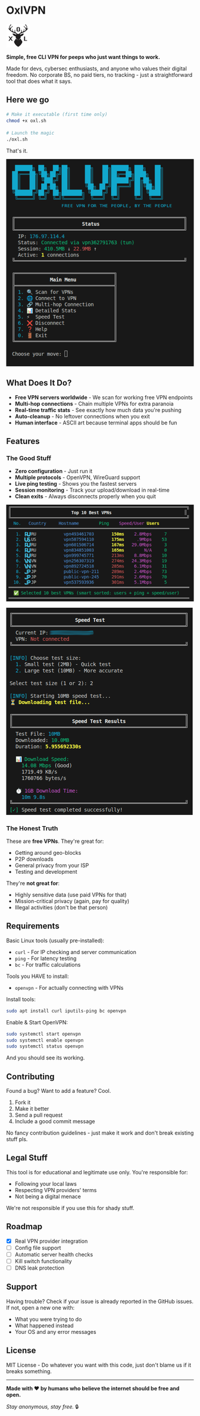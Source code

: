 # OxlVPN

![OxlVPN Logo](images/logo.png)

**Simple, free CLI VPN for peeps who just want things to work.**

Made for devs, cybersec enthusiasts, and anyone who values their digital freedom. No corporate BS, no paid tiers, no tracking - just a straightforward tool that does what it says.

## Here we go

```bash
# Make it executable (first time only)
chmod +x oxl.sh

# Launch the magic
./oxl.sh
```

That's it.

![Main Menu](images/1.png)

## What Does It Do?

- **Free VPN servers worldwide** - We scan for working free VPN endpoints
- **Multi-hop connections** - Chain multiple VPNs for extra paranoia
- **Real-time traffic stats** - See exactly how much data you're pushing
- **Auto-cleanup** - No leftover connections when you exit
- **Human interface** - ASCII art because terminal apps should be fun

## Features

### The Good Stuff
- **Zero configuration** - Just run it
- **Multiple protocols** - OpenVPN, WireGuard support
- **Live ping testing** - Shows you the fastest servers
- **Session monitoring** - Track your upload/download in real-time
- **Clean exits** - Always disconnects properly when you quit

![VPN Server List](images/2.png)

![Speed Test](images/3.png)

### The Honest Truth
These are **free VPNs**. They're great for:
- Getting around geo-blocks
- P2P downloads
- General privacy from your ISP
- Testing and development

They're **not great for**:
- Highly sensitive data (use paid VPNs for that)
- Mission-critical privacy (again, pay for quality)
- Illegal activities (don't be that person)

## Requirements

Basic Linux tools (usually pre-installed):
- `curl` - For IP checking and server communication
- `ping` - For latency testing
- `bc` - For traffic calculations

Tools you HAVE to install:
- `openvpn` - For actually connecting with VPNs

Install tools:
```bash
sudo apt install curl iputils-ping bc openvpn
```

Enable & Start OpenVPN:
```bash
sudo systemctl start openvpn
sudo systemctl enable openvpn
sudo systemctl status openvpn
```
And you should see its working.

## Contributing

Found a bug? Want to add a feature? Cool.

1. Fork it
2. Make it better
3. Send a pull request
4. Include a good commit message

No fancy contribution guidelines - just make it work and don't break existing stuff pls.

## Legal Stuff

This tool is for educational and legitimate use only. You're responsible for:
- Following your local laws
- Respecting VPN providers' terms
- Not being a digital menace

We're not responsible if you use this for shady stuff.

## Roadmap

- [X] Real VPN provider integration
- [ ] Config file support
- [ ] Automatic server health checks
- [ ] Kill switch functionality
- [ ] DNS leak protection

## Support

Having trouble? Check if your issue is already reported in the GitHub issues. If not, open a new one with:
- What you were trying to do
- What happened instead
- Your OS and any error messages

## License

MIT License - Do whatever you want with this code, just don't blame us if it breaks something.

---

**Made with ❤️ by humans who believe the internet should be free and open.**

*Stay anonymous, stay free.* 🔒